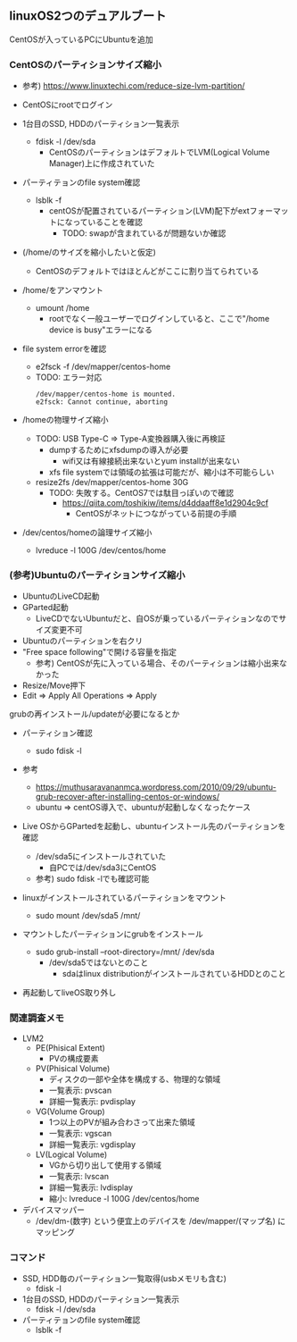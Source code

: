 ## linuxOS2つのデュアルブート

CentOSが入っているPCにUbuntuを追加

### CentOSのパーティションサイズ縮小

* 参考) https://www.linuxtechi.com/reduce-size-lvm-partition/
* CentOSにrootでログイン
* 1台目のSSD, HDDのパーティション一覧表示
  * fdisk -l /dev/sda
    * CentOSのパーティションはデフォルトでLVM(Logical Volume Manager)上に作成されていた
* パーティテョンのfile system確認
  * lsblk -f
    * centOSが配置されているパーティション(LVM)配下がextフォーマットになっていることを確認
      * TODO: swapが含まれているが問題ないか確認
* (/home/のサイズを縮小したいと仮定)
  * CentOSのデフォルトではほとんどがここに割り当てられている
* /home/をアンマウント
  * umount /home
    * rootでなく一般ユーザーでログインしていると、ここで"/home device is busy"エラーになる
* file system errorを確認
  * e2fsck -f /dev/mapper/centos-home
  * TODO: エラー対応
    ```
    /dev/mapper/centos-home is mounted.
    e2fsck: Cannot continue, aborting
    ```
* /homeの物理サイズ縮小
  * TODO: USB Type-C => Type-A変換器購入後に再検証
    * dumpするためにxfsdumpの導入が必要
      * wifi又は有線接続出来ないとyum installが出来ない
    * xfs file systemでは領域の拡張は可能だが、縮小は不可能らしい
  * resize2fs /dev/mapper/centos-home 30G
    * TODO: 失敗する。CentOS7では駄目っぽいので確認
      * https://qiita.com/toshikiw/items/d4ddaaff8e1d2904c9cf
        * CentOSがネットにつながっている前提の手順

* /dev/centos/homeの論理サイズ縮小
  * lvreduce -l 100G /dev/centos/home


### (参考)Ubuntuのパーティションサイズ縮小

* UbuntuのLiveCD起動
* GParted起動
  * LiveCDでないUbuntuだと、自OSが乗っているパーティションなのでサイズ変更不可
* Ubuntuのパーティションを右クリ
* "Free space following"で開ける容量を指定
  * 参考) CentOSが先に入っている場合、そのパーティションは縮小出来なかった
* Resize/Move押下
* Edit => Apply All Operations => Apply

grubの再インストール/updateが必要になるとか
* パーティション確認
  * sudo fdisk -l

* 参考
  * https://muthusaravananmca.wordpress.com/2010/09/29/ubuntu-grub-recover-after-installing-centos-or-windows/
  * ubuntu => centOS導入で、ubuntuが起動しなくなったケース
* Live OSからGPartedを起動し、ubuntuインストール先のパーティションを確認
  * /dev/sda5にインストールされていた
    * 自PCでは/dev/sda3にCentOS
  * 参考) sudo fdisk -lでも確認可能
* linuxがインストールされているパーティションをマウント
  * sudo mount /dev/sda5  /mnt/
* マウントしたパーティションにgrubをインストール
  * sudo grub-install –root-directory=/mnt/ /dev/sda
    * /dev/sda5ではないとのこと
      * sdaはlinux distributionがインストールされているHDDとのこと
* 再起動してliveOS取り外し

### 関連調査メモ

* LVM2
  * PE(Phisical Extent)
    * PVの構成要素
  * PV(Phisical Volume)
    * ディスクの一部や全体を構成する、物理的な領域
    * 一覧表示: pvscan
    * 詳細一覧表示: pvdisplay
  * VG(Volume Group)
    * 1つ以上のPVが組み合わさって出来た領域
    * 一覧表示: vgscan
    * 詳細一覧表示: vgdisplay
  * LV(Logical Volume)
    * VGから切り出して使用する領域
    * 一覧表示: lvscan
    * 詳細一覧表示: lvdisplay
    * 縮小: lvreduce -l 100G /dev/centos/home
* デバイスマッパー
  * /dev/dm-(数字) という便宜上のデバイスを /dev/mapper/(マップ名) にマッピング 

### コマンド

* SSD, HDD毎のパーティション一覧取得(usbメモリも含む)
  * fdisk -l
* 1台目のSSD, HDDのパーティション一覧表示
  * fdisk -l /dev/sda
* パーティテョンのfile system確認
  * lsblk -f